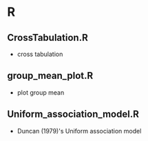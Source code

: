# R
## CrossTabulation.R
- cross tabulation

## group_mean_plot.R
- plot group mean

## Uniform_association_model.R
- Duncan (1979)'s Uniform association model
